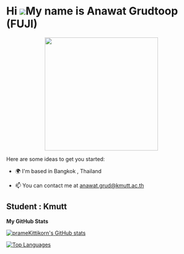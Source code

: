 Hi ![](https://user-images.githubusercontent.com/18350557/176309783-0785949b-9127-417c-8b55-ab5a4333674e.gif)My name is Anawat Grudtoop (FUJI)
============================================================================================================================================

<div id="header" align="center">
  <img src="https://media.giphy.com/media/zhYSVCirREeIZtONCI/giphy.gif" width="300"/>
</div>


Here are some ideas to get you started:

- 🌍 I'm based in Bangkok , Thailand

- 📫 You can contact me at anawat.grud@kmutt.ac.th


Student : Kmutt
------------------
<b>My GitHub Stats</b>

<a href="http://www.github.com/prameKittikorn"><img src="https://github-readme-stats.vercel.app/api?username=prameKittikorn&show_icons=true&hide=&count_private=true&title_color=0891b2&text_color=ffffff&icon_color=0891b2&bg_color=1c1917&hide_border=true&show_icons=true" alt="prameKittikorn's GitHub stats" /></a>

<a href="https://github.com/prameKittikorn" align="left"><img src="https://github-readme-stats.vercel.app/api/top-langs/?username=prameKittikorn&langs_count=10&title_color=0891b2&text_color=ffffff&icon_color=0891b2&bg_color=1c1917&hide_border=true&locale=en&custom_title=Top%20%Languages" alt="Top Languages" /></a>
